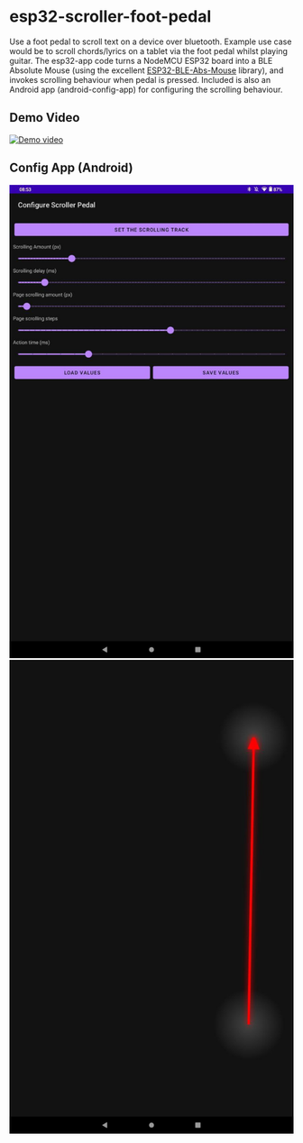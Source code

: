 # esp32-scroller-foot-pedal
Use a foot pedal to scroll text on a device over bluetooth. Example use case would be to scroll chords/lyrics on a tablet via the foot pedal whilst playing guitar.
The esp32-app code turns a NodeMCU ESP32 board into a BLE Absolute Mouse (using the excellent [ESP32-BLE-Abs-Mouse](https://github.com/sobrinho/ESP32-BLE-Abs-Mouse) library), and invokes scrolling behaviour when pedal is pressed.
Included is also an Android app (android-config-app) for configuring the scrolling behaviour.
## Demo Video
[![Demo video](https://img.youtube.com/vi/rqGKLVZrP6g/0.jpg)](https://www.youtube.com/watch?v=rqGKLVZrP6g)
## Config App (Android)
![Config App Settings](https://github.com/leerikss/esp32-scroller-foot-pedal/blob/main/img/config_app1.jpg?raw=true)
![Scrolling Track Settings](https://github.com/leerikss/esp32-scroller-foot-pedal/blob/main/img/config_app2.jpg?raw=true)
